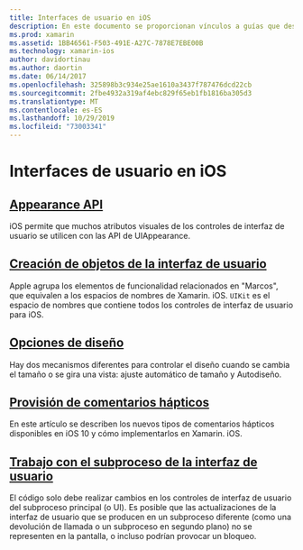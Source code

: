 ```yaml
---
title: Interfaces de usuario en iOS
description: En este documento se proporcionan vínculos a guías que describen cómo compilar interfaces de usuario en la aplicación Xamarin. iOS. Las guías vinculadas cubren la API de apariencia, la creación de objetos de interfaz de usuario, las opciones de diseño y mucho más.
ms.prod: xamarin
ms.assetid: 1BB46561-F503-491E-A27C-7878E7EBE00B
ms.technology: xamarin-ios
author: davidortinau
ms.author: daortin
ms.date: 06/14/2017
ms.openlocfilehash: 325898b3c934e25ae1610a3437f787476dcd22cb
ms.sourcegitcommit: 2fbe4932a319af4ebc829f65eb1fb1816ba305d3
ms.translationtype: MT
ms.contentlocale: es-ES
ms.lasthandoff: 10/29/2019
ms.locfileid: "73003341"
---
```

# <a name="user-interfaces-in-ios"></a>Interfaces de usuario en iOS

## <a name="appearance-apiintroduction-to-the-appearance-apimd"></a>[Appearance API](introduction-to-the-appearance-api.md)

iOS permite que muchos atributos visuales de los controles de interfaz de usuario se utilicen con las API de UIAppearance.

## <a name="creating-user-interface-objectsiosuser-interfaceios-uicreating-ui-objectsmd"></a>[Creación de objetos de la interfaz de usuario](~/ios/user-interface/ios-ui/creating-ui-objects.md)

Apple agrupa los elementos de funcionalidad relacionados en "Marcos", que equivalen a los espacios de nombres de Xamarin. iOS. `UIKit` es el espacio de nombres que contiene todos los controles de interfaz de usuario para iOS.

## <a name="layout-optionsiosuser-interfaceios-uilayout-optionsmd"></a>[Opciones de diseño](~/ios/user-interface/ios-ui/layout-options.md)

Hay dos mecanismos diferentes para controlar el diseño cuando se cambia el tamaño o se gira una vista: ajuste automático de tamaño y Autodiseño.

## <a name="providing-haptic-feedbackiosuser-interfaceios-uihaptic-feedbackmd"></a>[Provisión de comentarios hápticos](~/ios/user-interface/ios-ui/haptic-feedback.md)

En este artículo se describen los nuevos tipos de comentarios hápticos disponibles en iOS 10 y cómo implementarlos en Xamarin. iOS.

## <a name="working-with-the-ui-threadiosuser-interfaceios-uiui-threadmd"></a>[Trabajo con el subproceso de la interfaz de usuario](~/ios/user-interface/ios-ui/ui-thread.md)

El código solo debe realizar cambios en los controles de interfaz de usuario del subproceso principal (o UI). Es posible que las actualizaciones de la interfaz de usuario que se producen en un subproceso diferente (como una devolución de llamada o un subproceso en segundo plano) no se representen en la pantalla, o incluso podrían provocar un bloqueo.
